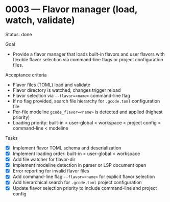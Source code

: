# 0003 — Flavor manager (load, watch, validate)

Status: done

Goal
- Provide a flavor manager that loads built-in flavors and user flavors with flexible flavor selection via command-line flags or project configuration files.

Acceptance criteria
- Flavor files (TOML) load and validate
- Flavor directory is watched; changes trigger reload
- Flavor selection via `--flavor=<name>` command-line flag
- If no flag provided, search file hierarchy for `.gcode.toml` configuration file
- Per-file modeline `gcode_flavor=<name>` is detected and applied (highest priority)
- Loading priority: built-in < user-global < workspace < project config < command-line < modeline

Tasks
- [x] Implement flavor TOML schema and deserialization
- [x] Implement loading order: built-in < user-global < workspace
- [x] Add file watcher for flavor-dir
- [x] Implement modeline detection in parser or LSP document open
- [x] Error reporting for invalid flavor files
- [x] Add command-line flag `--flavor=<name>` for explicit flavor selection
- [x] Add hierarchical search for `.gcode.toml` project configuration
- [x] Update flavor selection priority to include command-line and project config
